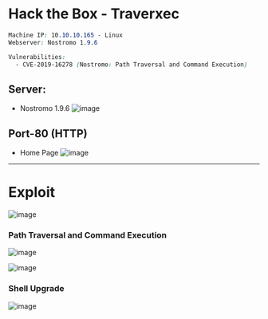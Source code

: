 # Hack the Box - Traverxec

```CSS
Machine IP: 10.10.10.165 - Linux
Webserver: Nostromo 1.9.6

Vulnerabilities:
  - CVE-2019-16278 (Nostromo: Path Traversal and Command Execution)
```

## Server:
- Nostromo 1.9.6
![image](https://user-images.githubusercontent.com/83878909/229997880-3f1414ac-da7d-48ab-8025-146541085139.png)

## Port-80 (HTTP)
- Home Page
![image](https://user-images.githubusercontent.com/83878909/229997572-6322b2e8-9af1-4c06-aad8-c706c98a0b27.png)

---

# Exploit
![image](https://user-images.githubusercontent.com/83878909/230005962-a408db0c-096d-4409-87fd-54a513a69896.png)

### Path Traversal and Command Execution
![image](https://user-images.githubusercontent.com/83878909/230006489-a47d88d4-c2f0-40ea-baaa-5ee8930fe14c.png)

![image](https://user-images.githubusercontent.com/83878909/230008238-17e20208-9f10-48a8-b2c6-aa782ddc1645.png)

### Shell Upgrade
![image](https://user-images.githubusercontent.com/83878909/230012750-9484c874-7daf-4e16-a42e-24f309abed30.png)

